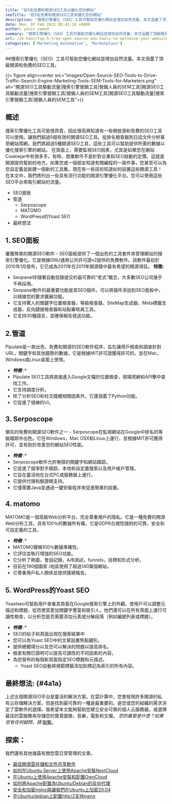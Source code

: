 ```yaml
---
title: "前5名免費和開源SEO工具以優化您的網站" 
seoTitle: "前5名免費和開源SEO工具來優化您的網站" 
description: "搜索引擎優化（SEO）工具可幫助您優化網站並增加自然流量。本文涵蓋了流行的開源SEO工具。" 
date: Mon, 07 Feb 2022 05:41:10 +0000
author: yasir saeed
summary: "搜索引擎優化（SEO）工具可幫助您優化網站並增加自然流量。本文涵蓋了頂級開源和免費的SEO工具。" 
url: /zh-hant/top-5-free-open-source-seo-tools-to-optimize-your-website/
categories: ['Marketing Automation', 'Marketplace']
---
```


##搜索引擎優化（SEO）工具可幫助您優化網站並增加自然流量。本文涵蓋了頂級開源和免費的SEO工具。

{{< figure align=center src="images/Open-Source-SEO-Tools-to-Drive-Traffic-Search-Engine-Marketing-Tools-SEM-Tools-for-Marketers.png" alt="開源SEO工具驅動流量|搜索引擎營銷工具|營銷人員的SEM工具|開源SEO工具驅動流量|搜索引擎營銷工具|營銷人員的SEM工具|開源SEO工具驅動流量|搜索引擎營銷工具|營銷人員的SEM工具">}}


##  **概述**  
搜索引擎優化工具可能很昂貴，因此很高興知道有一些開放源和免費的SEO工具可以使用。讓我們超過5個有效的開源SEO工具。從排名檢查器到日誌文件分析甚至網站爬網。我們將超過5種開源SEO工具，這些工具可以幫助提供所需的數據以優化搜索引擎的網站。
在頁面上，需要監視SEO因素，尤其是如果您在網站Cookiejar中有很多手。有時，商業軟件不是針對企業和SEO啟動的定價，這就是開源提供幫助的地方。如果您或一個朋友知道有關編程的一兩件事，您甚至可以為您自定義並創建一個新的工具集。現在有一些技術知道如何設置這些開源工具！
在本文中，我們將列出一些具有流行功能的開源引擎優化平台。您可以使用這些SEO平台來吸引網站的流量。
  * SEO面板
* 管道
  * Serposcope
  * MATOMO
  * WordPress的Yoast SEO
* 最終想法

## 1. SEO面板
屢獲殊榮的開源SEO軟件 -  SEO面板提供了一個出色的工具套件來管理網站的搜索引擎優化。它是根據GNU通用公共許可證v2提供的免費軟件。該軟件最初於2010年1月發布，它已成為2011年在2011年開源獎中最有希望的開源項目。
 **特徵:**  
  * Seopanel伴隨著自動目錄提交的最可靠的“老式”概念，大多數SEO公司幾乎不再採用。
  * Seopanel軟件的最重要功能是其SEO插件。可以將插件添加到SEO面板中，以根據您的要求擴展功能。
* 它支持驚人的關鍵字位置檢查器，等級檢查器，SiteMap生成器，Meta標籤生成器，反向鏈接檢查器和站點審核員工具。
* 它支持30種語言，並確保報告發送功能。

## 2.管道
Pipulate是一款出色，免費和開源的SEO軟件程序，旨在讓用戶檢查和調查針對URL，關鍵字和其他趨勢的數據。它是根據MIT許可證獲得許可的，並在Mac，Windows或Linux桌面上使用。
*  ***特徵**  :** 
  * Pipulate SEO工具將直接進入Google文檔的位置檢查，現場爬網和API擊中查找工作。
* 它支持調度分析。
* 除了分析SEO和社交媒體相關因素外，它還涵蓋了Python功能。
* 它促進了很棒的UI。

## 3. Serposcope
領先的免費和開源SEO軟件之一 -  Serposcope在監視網站在Google中排名的等級跟踪中出色。它在Windows，Mac OSX和Linux上運行，並根據MIT許可獲得許可，並有助於改善您的網站SEO性能。
*  ***特徵**  :** 
  * Serposcope軟件允許無限的關鍵字和網站跟踪。
* 它促進了競爭對手跟踪，本地和自定義搜索以及用戶帳戶管理。
* 它旨在靈活地在台式PC或服務器上運行。
* 它提供代理和驗證碼支持。
* 它僅需要Java並通過一鍵安裝程序來促進簡單的設置。

## 4. matomo
MATOMO是一個高級Web分析平台，完全尊重用戶的隱私。它是一種免費的開源Web分析工具，具有100％的數據所有權。它是GDPR合規性隨附的可靠，安全和可自定義的工具。
*  ***特徵**  :** 
  * MATOMO聲稱100％數據準確性。
* 它評估並執行增強的SEO功能。
* 它分析了熱圖，會話記錄，A/B測試，funnels，目標和形式分析。
* 目前在190個國家 /地區使用了超過140萬個網站。
* 它尊重用戶私人關係並提供匯總報告。

## 5. WordPress的Yoast SEO
Yoastseo可幫助用戶查看其頁面在Google搜索引擎上的外觀，使用戶可以調整元描述和標題，從而使其更加關鍵字豐富和吸引人。他們還可以在所有頁面上運行可讀性檢查，以分析您是否需要添加元素或分解段落（例如編號列表或標題）。
*  ***特徵**  :** 
  * SEO的帖子和頁面出現在搜索結果中
* 您可以為Yoast SEO中的文章設置焦點鍵形。
* 提供總體得分以及您可以解決的問題以提高排名。
* 檢查有關已證明可以提高可讀性的不同因素的內容。
* 為您發布的每個新頁面指定SEO標題和元描述。
  * Yoast SEO自動將規範標籤添加到標記為索引的所有內容。

##  **最終想法:**   {#4a1a}

上述五個開源SEO平台是靈活的解決方案。在雲計算中，您會發現許多開源的私有云存儲解決方案，但是找到最可靠的一種是最重要的。是您或您的組織的需求決定了雲軟件的選擇。我希望本文能夠幫助您建立安全可靠的個人云服務器，或選擇最佳的雲服務來存儲您的寶貴圖像，音樂，電影和文檔。
_您的最愛是什麼？如果您有任何疑問，請_ [聯繫][1]。

## 探索：
我們還有其他幾篇有關您雲日常管理的文章。
  * [最佳開源雲存儲和文件共享軟件][2]
  * [如何在Ubuntu Server上使用Apache安裝NextCloud][3]
  * [在Ubuntu上使用Apache安裝和配置OwnCloud][4]
  * [如何將Apache配置為Ubuntu/Debian的反向代理][5]
  * [安全和加密nginx與讓我們在Ubuntu上加密20.04][6]
  * [在Ubuntu/debian上配置http/2支持nginx][7]



[1]: mailto:yasir.saeed@aspose.com
[2]: https://products.containerize.com/backup-and-sync/
[3]: https://blog.containerize.com/backup-and-sync-software/how-to-install-nextcloud-with-apache-on-ubuntu-server/
[4]: https://blog.containerize.com/backup-and-sync-software/how-to-install-and-configure-owncloud-with-apache-on-ubuntu/
[5]: https://blog.containerize.com/web-server-solution-stack/how-to-configure-apache-as-a-reverse-proxy-for-ubuntudebian/
[6]: https://blog.containerize.com/web-server-solution-stack/how-to-secure-nginx-with-letsencrypt-on-ubuntu-20-04/
[7]: https://blog.containerize.com/web-server-solution-stack/how-to-configure-http2-support-in-nginx-on-ubuntudebian/
